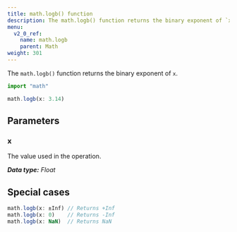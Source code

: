 ```yaml
---
title: math.logb() function
description: The math.logb() function returns the binary exponent of `x`.
menu:
  v2_0_ref:
    name: math.logb
    parent: Math
weight: 301
---
```


The `math.logb()` function returns the binary exponent of `x`.

```js
import "math"

math.logb(x: 3.14)
```

## Parameters

### x
The value used in the operation.

_**Data type:** Float_

## Special cases
```js
math.logb(x: ±Inf) // Returns +Inf
math.logb(x: 0)    // Returns -Inf
math.logb(x: NaN)  // Returns NaN
```
